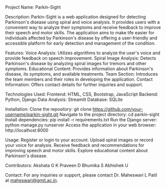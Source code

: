 Project Name: Parkin-Sight

Description: Parkin-Sight is a web application designed for detecting Parkinson's disease using spiral and voice analysis. It provides users with a convenient way to analyze their symptoms and receive feedback to improve their speech and motor skills. The application aims to make life easier for individuals affected by Parkinson's disease by offering a user-friendly and accessible platform for early detection and management of the condition.

Features: Voice Analysis: Utilizes algorithms to analyze the user's voice and provide feedback on speech improvement. Spiral Image Analysis: Detects Parkinson's disease by analyzing spiral images for tremors and other symptoms. Educational Content: Provides information about Parkinson's disease, its symptoms, and available treatments. Team Section: Introduces the team members and their roles in developing the application. Contact Information: Offers contact details for further inquiries and support.

Technologies Used: Frontend: HTML, CSS, Bootstrap, JavaScript Backend: Python, Django Data Analysis: Streamlit Database: SQLite

Installation: Clone the repository: git clone https://github.com/your-username/parkin-sight.git Navigate to the project directory: cd parkin-sight Install dependencies: pip install -r requirements.txt Run the Django server: python manage.py runserver Access the application in your web browser: http://localhost:8000

Usage: Register or login to your account. Upload spiral images or record your voice for analysis. Receive feedback and recommendations for improving speech and motor skills. Explore educational content about Parkinson's disease.

Contributors: Akshata G K Praveen D Bhumika S Abhishek U

Contact: For any inquiries or support, please contact Dr. Maheswari L Patil at maheswari@gmit.ac.in.